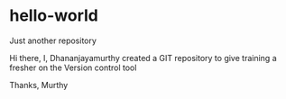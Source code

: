 # hello-world
Just another repository

Hi there,
I, Dhananjayamurthy created a GIT repository to give training a fresher on the Version control tool

Thanks,
Murthy

